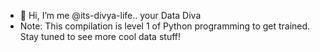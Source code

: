 - 👋 Hi, I’m me @its-divya-life.. your Data Diva
- Note: This compilation is level 1 of Python programming to get trained. Stay tuned to see more cool data stuff! 

<!---
its-divya-life/its-divya-life is a ✨ special ✨ repository because its `README.md` (this file) appears on your GitHub profile.
You can click the Preview link to take a look at your changes.
--->
